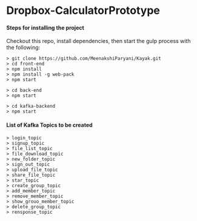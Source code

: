 # Dropbox-CalculatorPrototype


#### Steps for installing the project		
 Checkout this repo, install dependencies, then start the gulp process with the following:		
 		
 ```		
 > git clone https://github.com/MeenakshiParyani/Kayak.git		
 > cd front-end		
 > npm install		
 > npm install -g web-pack		
 > npm start
 
 > cd back-end
 > npm start
 
 > cd kafka-backend
 > npm start
```

#### List of Kafka Topics to be created
```
> login_topic
> signup_topic
> file_list_topic
> file_download_topic
> new_folder_topic
> sign_out_topic
> upload_file_topic
> share_file_topic
> star_topic
> create_group_topic
> add_member_topic
> remove_member_topic
> show_grouo_member_topic
> delete_group_topic
> rensponse_topic
```
